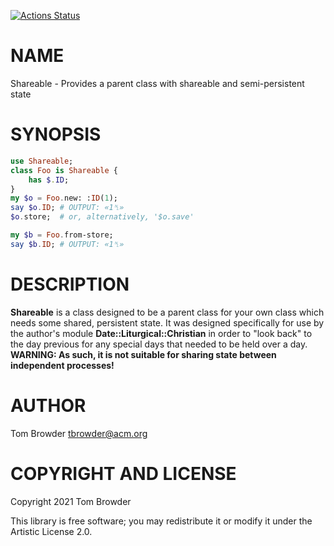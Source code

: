 [![Actions Status](https://github.com/tbrowder/Shareable/workflows/test/badge.svg)](https://github.com/tbrowder/Shareable/actions)

NAME
====

Shareable - Provides a parent class with shareable and semi-persistent state

SYNOPSIS
========

```raku
use Shareable;
class Foo is Shareable {
    has $.ID;
}
my $o = Foo.new: :ID(1);
say $o.ID; # OUTPUT: «1␤»
$o.store;  # or, alternatively, '$o.save'

my $b = Foo.from-store;
say $b.ID; # OUTPUT: «1␤»
```

DESCRIPTION
===========

**Shareable** is a class designed to be a parent class for your own class which needs some shared, persistent state. It was designed specifically for use by the author's module **Date::Liturgical::Christian** in order to "look back" to the day previous for any special days that needed to be held over a day. **WARNING: As such, it is not suitable for sharing state between independent processes!**

AUTHOR
======

Tom Browder <tbrowder@acm.org>

COPYRIGHT AND LICENSE
=====================

Copyright 2021 Tom Browder

This library is free software; you may redistribute it or modify it under the Artistic License 2.0.

